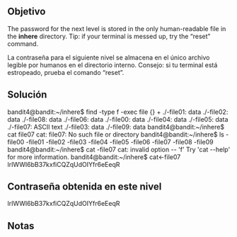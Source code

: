 ## Objetivo
The password for the next level is stored in the only human-readable file in the **inhere** directory. Tip: if your terminal is messed up, try the “reset” command.

La contraseña para el siguiente nivel se almacena en el único archivo legible por humanos en el directorio interno. Consejo: si tu terminal está estropeado, prueba el comando “reset”.

## Solución 
bandit4@bandit:~/inhere$ find -type f -exec file {} +
./-file01: data
./-file02: data
./-file08: data
./-file06: data
./-file00: data
./-file04: data
./-file05: data
./-file07: ASCII text
./-file03: data
./-file09: data
bandit4@bandit:~/inhere$ cat file07
cat: file07: No such file or directory
bandit4@bandit:~/inhere$ ls
-file00  -file01  -file02  -file03  -file04  -file05  -file06  -file07  -file08  -file09
bandit4@bandit:~/inhere$ cat -file07
cat: invalid option -- 'f'
Try 'cat --help' for more information.
bandit4@bandit:~/inhere$ cat<-file07
lrIWWI6bB37kxfiCQZqUdOIYfr6eEeqR

## Contraseña obtenida en este nivel 
lrIWWI6bB37kxfiCQZqUdOIYfr6eEeqR
## Notas 

